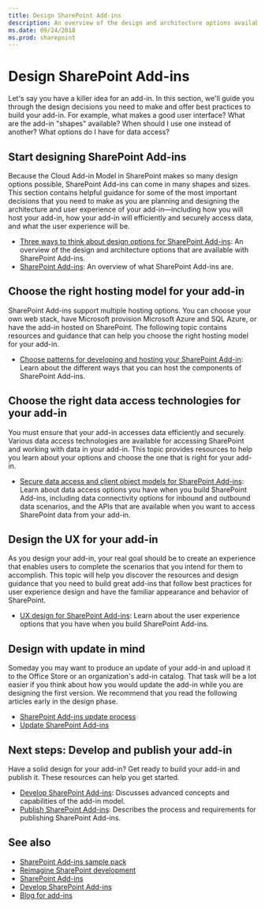 ```yaml
---
title: Design SharePoint Add-ins
description: An overview of the design and architecture options available in SharePoint Add-ins, and how to make the right decisions to ease your add-in's development.
ms.date: 09/24/2018
ms.prod: sharepoint
---
```


# Design SharePoint Add-ins

Let's say you have a killer idea for an add-in. In this section, we'll guide you through the design decisions you need to make and offer best practices to build your add-in. For example, what makes a good user interface? What are the add-in "shapes" available? When should I use one instead of another? What options do I have for data access? 

<a name="SP15Design_Startdesigning"> </a>
## Start designing SharePoint Add-ins

Because the Cloud Add-in Model in SharePoint makes so many design options possible, SharePoint Add-ins can come in many shapes and sizes. This section contains helpful guidance for some of the most important decisions that you need to make as you are planning and designing the architecture and user experience of your add-in—including how you will host your add-in, how your add-in will efficiently and securely access data, and what the user experience will be.

- [Three ways to think about design options for SharePoint Add-ins](three-ways-to-think-about-design-options-for-sharepoint-add-ins.md): An overview of the design and architecture options that are available with SharePoint Add-ins.  
- [SharePoint Add-ins](sharepoint-add-ins.md): An overview of what SharePoint Add-ins are.

<a name="SP15Design_Hostingmodel"> </a>
## Choose the right hosting model for your add-in

SharePoint Add-ins support multiple hosting options. You can choose your own web stack, have Microsoft provision Microsoft Azure and SQL Azure, or have the add-in hosted on SharePoint. The following topic contains resources and guidance that can help you choose the right hosting model for your add-in.

- [Choose patterns for developing and hosting your SharePoint Add-in](choose-patterns-for-developing-and-hosting-your-sharepoint-add-in.md): Learn about the different ways that you can host the components of SharePoint Add-ins.

<a name="SP15Design_Dataaccess"> </a>
## Choose the right data access technologies for your add-in

You must ensure that your add-in accesses data efficiently and securely. Various data access technologies are available for accessing SharePoint and working with data in your add-in. This topic provides resources to help you learn about your options and choose the one that is right for your add-in. 

- [Secure data access and client object models for SharePoint Add-ins](secure-data-access-and-client-object-models-for-sharepoint-add-ins.md): Learn about data access options you have when you build SharePoint Add-ins, including data connectivity options for inbound and outbound data scenarios, and the APIs that are available when you want to access SharePoint data from your add-in.

<a name="SP15Design_UX"> </a>
## Design the UX for your add-in

As you design your add-in, your real goal should be to create an experience that enables users to complete the scenarios that you intend for them to accomplish. This topic will help you discover the resources and design guidance that you need to build great add-ins that follow best practices for user experience design and have the familiar appearance and behavior of SharePoint.

- [UX design for SharePoint Add-ins](ux-design-for-sharepoint-add-ins.md): Learn about the user experience options that you have when you build SharePoint Add-ins.

<a name="Upgrade"> </a>
## Design with update in mind

Someday you may want to produce an update of your add-in and upload it to the Office Store or an organization's add-in catalog. That task will be a lot easier if you think about how you would update the add-in while you are designing the first version. We recommend that you read the following articles early in the design phase. 

- [SharePoint Add-ins update process](sharepoint-add-ins-update-process.md)
- [Update SharePoint Add-ins](update-sharepoint-add-ins.md)

## Next steps: Develop and publish your add-in
<a name="SP15Design_Next"> </a>

Have a solid design for your add-in? Get ready to build your add-in and publish it. These resources can help you get started.

- [Develop SharePoint Add-ins](develop-sharepoint-add-ins.md): Discusses advanced concepts and capabilities of the add-in model.
- [Publish SharePoint Add-ins](publish-sharepoint-add-ins.md): Describes the process and requirements for publishing SharePoint Add-ins.

## See also
<a name="SP15Design_AddRes"> </a>

-  [SharePoint Add-ins sample pack](http://code.msdn.microsoft.com/office/Apps-for-SharePoint-sample-64c80184)
-  [Reimagine SharePoint development](http://msdn.microsoft.com/en-US/office/apps/dn133840)
-  [SharePoint Add-ins](sharepoint-add-ins.md)
-  [Develop SharePoint Add-ins](develop-sharepoint-add-ins.md)
-  [Blog for add-ins](https://developer.microsoft.com/en-us/office/blogs/technology/add-ins/)
    
 

